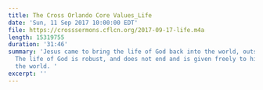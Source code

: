 ```yaml
---
title: The Cross Orlando Core Values_Life
date: 'Sun, 11 Sep 2017 10:00:00 EDT'
file: https://crosssermons.cflcn.org/2017-09-17-life.m4a
length: 15319755
duration: '31:46'
summary: 'Jesus came to bring the life of God back into the world, outside the garden.
  The life of God is robust, and does not end and is given freely to his people in
  the world. '
excerpt: ''
---
```

